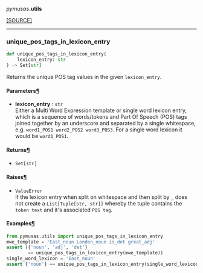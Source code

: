 <div className="source-div">
 <p><i>pymusas</i><strong>.utils</strong></p>
 <p><a className="sourcelink" href="https://github.com/UCREL/pymusas/blob/main/pymusas/utils.py">[SOURCE]</a></p>
</div>
<div></div>

---

<a id="pymusas.utils.unique_pos_tags_in_lexicon_entry"></a>

### unique\_pos\_tags\_in\_lexicon\_entry

```python
def unique_pos_tags_in_lexicon_entry(
    lexicon_entry: str
) -> Set[str]
```

Returns the unique POS tag values in the given `lexicon_entry`.

<h4 id="unique_pos_tags_in_lexicon_entry.parameters">Parameters<a className="headerlink" href="#unique_pos_tags_in_lexicon_entry.parameters" title="Permanent link">&para;</a></h4>


- __lexicon\_entry__ : `str` <br/>
    Either a Multi Word Expression template or single word lexicon entry,
    which is a sequence of words/tokens and Part Of Speech (POS) tags
    joined together by an underscore and separated by a single whitespace,
    e.g. `word1_POS1 word2_POS2 word3_POS3`. For a single word lexicon it
    would be `word1_POS1`.

<h4 id="unique_pos_tags_in_lexicon_entry.returns">Returns<a className="headerlink" href="#unique_pos_tags_in_lexicon_entry.returns" title="Permanent link">&para;</a></h4>


- `Set[str]` <br/>

<h4 id="unique_pos_tags_in_lexicon_entry.raises">Raises<a className="headerlink" href="#unique_pos_tags_in_lexicon_entry.raises" title="Permanent link">&para;</a></h4>


- `ValueError` <br/>
    If the lexicon entry when split on whitespace and then split by `_`
    does not create a `List[Tuple[str, str]]` whereby the tuple contains
    the `token text` and it's associated `POS tag`.

<h4 id="unique_pos_tags_in_lexicon_entry.examples">Examples<a className="headerlink" href="#unique_pos_tags_in_lexicon_entry.examples" title="Permanent link">&para;</a></h4>

``` python
from pymusas.utils import unique_pos_tags_in_lexicon_entry
mwe_template = 'East_noun London_noun is_det great_adj'
assert ({'noun', 'adj', 'det'} 
        == unique_pos_tags_in_lexicon_entry(mwe_template))
single_word_lexicon = 'East_noun'
assert {'noun'} == unique_pos_tags_in_lexicon_entry(single_word_lexicon)
```

